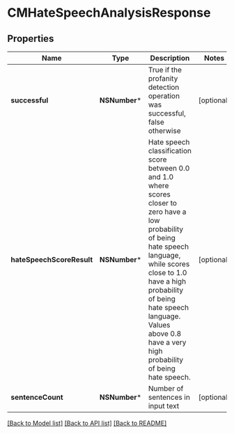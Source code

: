 # CMHateSpeechAnalysisResponse

## Properties
Name | Type | Description | Notes
------------ | ------------- | ------------- | -------------
**successful** | **NSNumber*** | True if the profanity detection operation was successful, false otherwise | [optional] 
**hateSpeechScoreResult** | **NSNumber*** | Hate speech classification score between 0.0 and 1.0 where scores closer to zero have a low probability of being hate speech language, while scores close to 1.0 have a high probability of being hate speech language.  Values above 0.8 have a very high probability of being hate speech. | [optional] 
**sentenceCount** | **NSNumber*** | Number of sentences in input text | [optional] 

[[Back to Model list]](../README.md#documentation-for-models) [[Back to API list]](../README.md#documentation-for-api-endpoints) [[Back to README]](../README.md)


